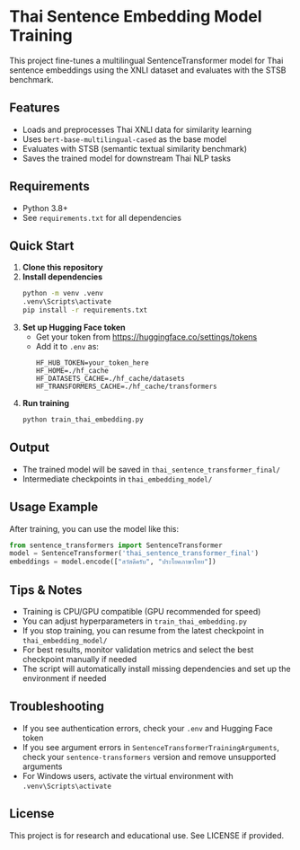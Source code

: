 # Thai Sentence Embedding Model Training

This project fine-tunes a multilingual SentenceTransformer model for Thai sentence embeddings using the XNLI dataset and evaluates with the STSB benchmark.

## Features
- Loads and preprocesses Thai XNLI data for similarity learning
- Uses `bert-base-multilingual-cased` as the base model
- Evaluates with STSB (semantic textual similarity benchmark)
- Saves the trained model for downstream Thai NLP tasks

## Requirements
- Python 3.8+
- See `requirements.txt` for all dependencies

## Quick Start
1. **Clone this repository**
2. **Install dependencies**
   ```sh
   python -m venv .venv
   .venv\Scripts\activate
   pip install -r requirements.txt
   ```
3. **Set up Hugging Face token**
   - Get your token from https://huggingface.co/settings/tokens
   - Add it to `.env` as:
     ```
     HF_HUB_TOKEN=your_token_here
     HF_HOME=./hf_cache
     HF_DATASETS_CACHE=./hf_cache/datasets
     HF_TRANSFORMERS_CACHE=./hf_cache/transformers
     ```
4. **Run training**
   ```sh
   python train_thai_embedding.py
   ```

## Output
- The trained model will be saved in `thai_sentence_transformer_final/`
- Intermediate checkpoints in `thai_embedding_model/`

## Usage Example
After training, you can use the model like this:
```python
from sentence_transformers import SentenceTransformer
model = SentenceTransformer('thai_sentence_transformer_final')
embeddings = model.encode(["สวัสดีครับ", "ประโยคภาษาไทย"])
```

## Tips & Notes
- Training is CPU/GPU compatible (GPU recommended for speed)
- You can adjust hyperparameters in `train_thai_embedding.py`
- If you stop training, you can resume from the latest checkpoint in `thai_embedding_model/`
- For best results, monitor validation metrics and select the best checkpoint manually if needed
- The script will automatically install missing dependencies and set up the environment if needed

## Troubleshooting
- If you see authentication errors, check your `.env` and Hugging Face token
- If you see argument errors in `SentenceTransformerTrainingArguments`, check your `sentence-transformers` version and remove unsupported arguments
- For Windows users, activate the virtual environment with `.venv\Scripts\activate`

## License
This project is for research and educational use. See LICENSE if provided.
